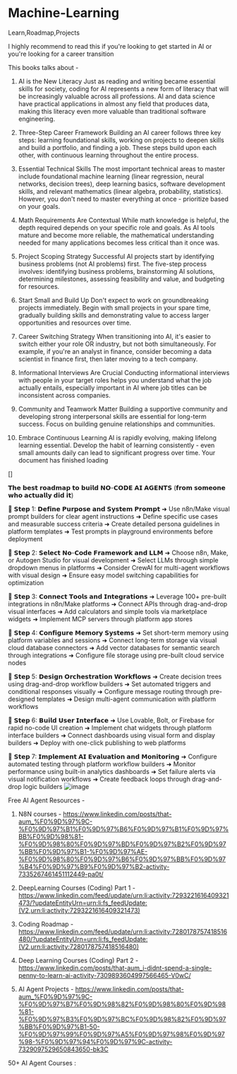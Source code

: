 # Machine-Learning
Learn,Roadmap,Projects

I highly recommend to read this if you're looking to get started in AI or you're looking for a career transition

This books talks about - 

1. AI is the New Literacy
Just as reading and writing became essential skills for society, coding for AI represents a new form of literacy that will be increasingly valuable across all professions. AI and data science have practical applications in almost any field that produces data, making this literacy even more valuable than traditional software engineering.

2. Three-Step Career Framework
Building an AI career follows three key steps: learning foundational skills, working on projects to deepen skills and build a portfolio, and finding a job. These steps build upon each other, with continuous learning throughout the entire process.

3. Essential Technical Skills
The most important technical areas to master include foundational machine learning (linear regression, neural networks, decision trees), deep learning basics, software development skills, and relevant mathematics (linear algebra, probability, statistics). However, you don't need to master everything at once - prioritize based on your goals.

4. Math Requirements Are Contextual
While math knowledge is helpful, the depth required depends on your specific role and goals. As AI tools mature and become more reliable, the mathematical understanding needed for many applications becomes less critical than it once was.

5. Project Scoping Strategy
Successful AI projects start by identifying business problems (not AI problems) first. The five-step process involves: identifying business problems, brainstorming AI solutions, determining milestones, assessing feasibility and value, and budgeting for resources.

6. Start Small and Build Up
Don't expect to work on groundbreaking projects immediately. Begin with small projects in your spare time, gradually building skills and demonstrating value to access larger opportunities and resources over time.

7. Career Switching Strategy
When transitioning into AI, it's easier to switch either your role OR industry, but not both simultaneously. For example, if you're an analyst in finance, consider becoming a data scientist in finance first, then later moving to a tech company.

8. Informational Interviews Are Crucial
Conducting informational interviews with people in your target roles helps you understand what the job actually entails, especially important in AI where job titles can be inconsistent across companies. 

9. Community and Teamwork Matter
Building a supportive community and developing strong interpersonal skills are essential for long-term success. Focus on building genuine relationships and communities.

10. Embrace Continuous Learning
AI is rapidly evolving, making lifelong learning essential. Develop the habit of learning consistently - even small amounts daily can lead to significant progress over time.
Your document has finished loading

[]


𝗧𝗵𝗲 𝗯𝗲𝘀𝘁 𝗿𝗼𝗮𝗱𝗺𝗮𝗽 𝘁𝗼 𝗯𝘂𝗶𝗹𝗱 𝗡𝗢-𝗖𝗢𝗗𝗘 𝗔𝗜 𝗔𝗚𝗘𝗡𝗧𝗦 (𝗳𝗿𝗼𝗺 𝘀𝗼𝗺𝗲𝗼𝗻𝗲 𝘄𝗵𝗼 𝗮𝗰𝘁𝘂𝗮𝗹𝗹𝘆 𝗱𝗶𝗱 𝗶𝘁)

📌 𝗦𝘁𝗲𝗽 1: 𝗗𝗲𝗳𝗶𝗻𝗲 𝗣𝘂𝗿𝗽𝗼𝘀𝗲 𝗮𝗻𝗱 𝗦𝘆𝘀𝘁𝗲𝗺 𝗣𝗿𝗼𝗺𝗽𝘁
➜ Use n8n/Make visual prompt builders for clear agent instructions
➜ Define specific use cases and measurable success criteria
➜ Create detailed persona guidelines in platform templates
➜ Test prompts in playground environments before deployment

📌 𝗦𝘁𝗲𝗽 2: 𝗦𝗲𝗹𝗲𝗰𝘁 𝗡𝗼-𝗖𝗼𝗱𝗲 𝗙𝗿𝗮𝗺𝗲𝘄𝗼𝗿𝗸 𝗮𝗻𝗱 𝗟𝗟𝗠
➜ Choose n8n, Make, or Autogen Studio for visual development
➜ Select LLMs through simple dropdown menus in platforms
➜ Consider CrewAI for multi-agent workflows with visual design
➜ Ensure easy model switching capabilities for optimization

📌 𝗦𝘁𝗲𝗽 3: 𝗖𝗼𝗻𝗻𝗲𝗰𝘁 𝗧𝗼𝗼𝗹𝘀 𝗮𝗻𝗱 𝗜𝗻𝘁𝗲𝗴𝗿𝗮𝘁𝗶𝗼𝗻𝘀
➜ Leverage 100+ pre-built integrations in n8n/Make platforms
➜ Connect APIs through drag-and-drop visual interfaces
➜ Add calculators and simple tools via marketplace widgets
➜ Implement MCP servers through platform app stores

📌 𝗦𝘁𝗲𝗽 4: 𝗖𝗼𝗻𝗳𝗶𝗴𝘂𝗿𝗲 𝗠𝗲𝗺𝗼𝗿𝘆 𝗦𝘆𝘀𝘁𝗲𝗺𝘀
➜ Set short-term memory using platform variables and sessions
➜ Connect long-term storage via visual cloud database connectors
➜ Add vector databases for semantic search through integrations
➜ Configure file storage using pre-built cloud service nodes

📌 𝗦𝘁𝗲𝗽 5: 𝗗𝗲𝘀𝗶𝗴𝗻 𝗢𝗿𝗰𝗵𝗲𝘀𝘁𝗿𝗮𝘁𝗶𝗼𝗻 𝗪𝗼𝗿𝗸𝗳𝗹𝗼𝘄𝘀
➜ Create decision trees using drag-and-drop workflow builders
➜ Set automated triggers and conditional responses visually
➜ Configure message routing through pre-designed templates
➜ Design multi-agent communication with platform workflows

📌 𝗦𝘁𝗲𝗽 6: 𝗕𝘂𝗶𝗹𝗱 𝗨𝘀𝗲𝗿 𝗜𝗻𝘁𝗲𝗿𝗳𝗮𝗰𝗲
➜ Use Lovable, Bolt, or Firebase for rapid no-code UI creation
➜ Implement chat widgets through platform interface builders
➜ Connect dashboards using visual form and display builders
➜ Deploy with one-click publishing to web platforms

📌 𝗦𝘁𝗲𝗽 7: 𝗜𝗺𝗽𝗹𝗲𝗺𝗲𝗻𝘁 𝗔𝗜 𝗘𝘃𝗮𝗹𝘂𝗮𝘁𝗶𝗼𝗻 𝗮𝗻𝗱 𝗠𝗼𝗻𝗶𝘁𝗼𝗿𝗶𝗻𝗴
➜ Configure automated testing through platform workflow builders
➜ Monitor performance using built-in analytics dashboards
➜ Set failure alerts via visual notification workflows
➜ Create feedback loops through drag-and-drop logic builders
![image](https://github.com/user-attachments/assets/ede1ddf7-5854-4e50-bb2a-3c01766f9da8)

Free AI Agent Resources - 

1. N8N courses -
   https://www.linkedin.com/posts/that-aum_%F0%9D%97%9C-%F0%9D%97%B1%F0%9D%97%B6%F0%9D%97%B1%F0%9D%97%BB%F0%9D%98%81-%F0%9D%98%80%F0%9D%97%BD%F0%9D%97%B2%F0%9D%97%BB%F0%9D%97%B1-%F0%9D%97%AE-%F0%9D%98%80%F0%9D%97%B6%F0%9D%97%BB%F0%9D%97%B4%F0%9D%97%B9%F0%9D%97%B2-activity-7335267461451112449-pa0t/
   
2. DeepLearning Courses (Coding) Part 1 - https://www.linkedin.com/feed/update/urn:li:activity:7293221616409321473/?updateEntityUrn=urn:li:fs_feedUpdate:(V2,urn:li:activity:7293221616409321473)

3. Coding Roadmap - https://www.linkedin.com/feed/update/urn:li:activity:7280178757418516480/?updateEntityUrn=urn:li:fs_feedUpdate:(V2,urn:li:activity:7280178757418516480)

4. Deep Learning Courses (Coding) Part 2 - https://www.linkedin.com/posts/that-aum_i-didnt-spend-a-single-penny-to-learn-ai-activity-7309893604997566465-V0wC/

5. AI Agent Projects - https://www.linkedin.com/posts/that-aum_%F0%9D%97%9C-%F0%9D%97%B7%F0%9D%98%82%F0%9D%98%80%F0%9D%98%81-%F0%9D%97%B3%F0%9D%97%BC%F0%9D%98%82%F0%9D%97%BB%F0%9D%97%B1-50-%F0%9D%97%99%F0%9D%97%A5%F0%9D%97%98%F0%9D%97%98-%F0%9D%97%94%F0%9D%97%9C-activity-7329097529650843650-bk3C



50+ AI Agent Courses :
